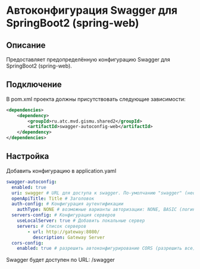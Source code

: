 # Автоконфигурация Swagger для SpringBoot2 (spring-web)

## Описание

Предоставляет предопределённую конфигурацию Swagger для SpringBoot2 (spring-web).

## Подключение

В pom.xml проекта должны присутствовать следующие зависимости:
```xml
<dependencies>
    <dependency>
        <groupId>ru.atc.mvd.gismu.shared2</groupId>
        <artifactId>swagger-autoconfig-web</artifactId>
    </dependency>
</dependencies>
```

## Настройка
Добавить конфигурацию в application.yaml
```yaml
swagger-autoconfig:
  enabled: true
  uri: swagger # URL для доступа к swagger. По-умолчанию "swagger" (необязательно) 
  openApiTitle: Title # Заголовок
  auth-config: # Конфигурация аутентификации
    authType: NONE # возможные варианты авторизации: NONE, BASIC (логин/пароль), BEARER (JWT токен)
  servers-config: # Конфигурация серверов
    useLocalServer: true # Добавить локальные сервер
    servers: # Список серверов
        - url: http://gateway:8080/
          description: Gateway Server
  cors-config:
    enabled: true # разрешить автоконфигурирование CORS (разрешить все)
```

Swagger будет доступен по URL: /swagger